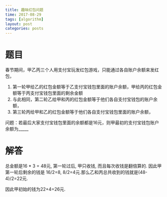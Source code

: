 ```yaml
---
title: 趣味红包问题
time: 2017-08-29
tags: [algorithm]
layout: post
categories: posts
---
```

# 题目

春节期间，甲乙丙三个人用支付宝玩发红包游戏，只能通过各自账户余额来发红包，

1. 第一轮甲给乙的红包金额等于乙支付宝钱包里面的账户余额，甲给丙的红包金额等于丙支付宝钱包里面的剩余金额
2. 与此相同，第二轮乙给甲和丙的红包金额等于他们各自支付宝钱包的账户余额，
3. 第三轮丙给甲和乙的红包金额等于他们各自支付宝钱包里面的账户余额，

问题：若最后大家支付宝钱包里面的余额都是16元，则甲最初的支付宝钱包账户余额为\_\_\_\_\_

# 解答

总金额是16 * 3 = 48元, 第一轮过后, 甲只收钱, 而且每次收钱是翻倍算的. 因此甲第一轮后剩余的钱是 16/2=8, 8/2=4元.那么乙和丙总共收到的钱就是(48-4)/2=22元.

因此甲初始的钱为22+4=26元.


